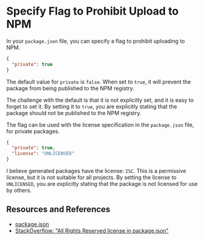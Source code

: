 # Specify Flag to Prohibit Upload to NPM

In your `package.json` file, you can specify a flag to prohibit uploading to NPM.

```json
{
  "private": true
}
```

The default value for `private` is `false`. When set to `true`, it will prevent the package from being published to the NPM registry.

The challenge with the default is that it is not explicitly set, and it is easy to forget to set it. By setting it to `true`, you are explicitly stating that the package should not be published to the NPM registry.

The flag can be used with the license specification in the `package.json` file, for private packages.

```json
{
  "private": true,
  "license": "UNLICENSED"
}
```

I believe generated packages have the license: `ISC`. This is a permissive license, but it is not suitable for all projects. By setting the license to `UNLICENSED`, you are explicitly stating that the package is not licensed for use by others.

## Resources and References

- [package.json](https://docs.npmjs.com/cli/v10/configuring-npm/package-json)
- [StackOverflow: "All Rights Reserved license in package.json"](https://stackoverflow.com/questions/31998202/all-rights-reserved-license-in-package-json)
